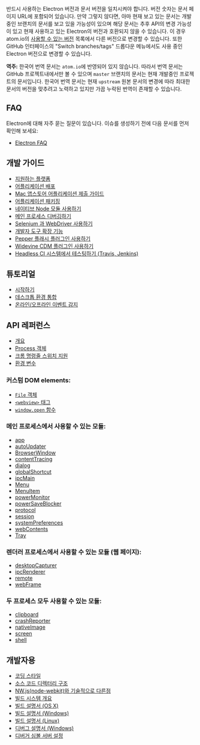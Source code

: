 ﻿반드시 사용하는 Electron 버전과 문서 버전을 일치시켜야 합니다. 버전 숫자는 문서 페이지
URL에 포함되어 있습니다. 만약 그렇지 않다면, 아마 현재 보고 있는 문서는 개발 중인
브랜치의 문서를 보고 있을 가능성이 있으며 해당 문서는 추후 API의 변경 가능성이 있고
현재 사용하고 있는 Electron의 버전과 호환되지 않을 수 있습니다. 이 경우 atom.io의
[사용할 수 있는 버전](http://electron.atom.io/docs/) 목록에서 다른 버전으로 변경할
수 있습니다. 또한 GitHub 인터페이스의 "Switch branches/tags" 드롭다운 메뉴에서도
사용 중인 Electron 버전으로 변경할 수 있습니다.

**역주:** 한국어 번역 문서는 `atom.io`에 반영되어 있지 않습니다. 따라서 번역 문서는
GitHub 프로젝트내에서만 볼 수 있으며 `master` 브랜치의 문서는 현재 개발중인 프로젝트의
문서입니다. 한국어 번역 문서는 현재 `upstream` 원본 문서의 변경에 따라 최대한 문서의
버전을 맞추려고 노력하고 있지만 가끔 누락된 번역이 존재할 수 있습니다.

## FAQ

Electron에 대해 자주 묻는 질문이 있습니다. 이슈를 생성하기 전에 다음 문서를 먼저
확인해 보세요:

* [Electron FAQ](faq/electron-faq.md)

## 개발 가이드

* [지원하는 플랫폼](tutorial/supported-platforms.md)
* [어플리케이션 배포](tutorial/application-distribution.md)
* [Mac 앱스토어 어플리케이션 제출 가이드](tutorial/mac-app-store-submission-guide.md)
* [어플리케이션 패키징](tutorial/application-packaging.md)
* [네이티브 Node 모듈 사용하기](tutorial/using-native-node-modules.md)
* [메인 프로세스 디버깅하기](tutorial/debugging-main-process.md)
* [Selenium 과 WebDriver 사용하기](tutorial/using-selenium-and-webdriver.md)
* [개발자 도구 확장 기능](tutorial/devtools-extension.md)
* [Pepper 플래시 플러그인 사용하기](tutorial/using-pepper-flash-plugin.md)
* [Widevine CDM 플러그인 사용하기](tutorial/using-widevine-cdm-plugin.md)
* [Headless CI 시스템에서 테스팅하기 (Travis, Jenkins)](tutorial/testing-on-headless-ci.md)

## 튜토리얼

* [시작하기](tutorial/quick-start.md)
* [데스크톱 환경 통합](tutorial/desktop-environment-integration.md)
* [온라인/오프라인 이벤트 감지](tutorial/online-offline-events.md)

## API 레퍼런스

* [개요](api/synopsis.md)
* [Process 객체](api/process.md)
* [크롬 명령줄 스위치 지원](api/chrome-command-line-switches.md)
* [환경 변수](api/environment-variables.md)

### 커스텀 DOM elements:

* [`File` 객체](api/file-object.md)
* [`<webview>` 태그](api/web-view-tag.md)
* [`window.open` 함수](api/window-open.md)

### 메인 프로세스에서 사용할 수 있는 모듈:

* [app](api/app.md)
* [autoUpdater](api/auto-updater.md)
* [BrowserWindow](api/browser-window.md)
* [contentTracing](api/content-tracing.md)
* [dialog](api/dialog.md)
* [globalShortcut](api/global-shortcut.md)
* [ipcMain](api/ipc-main.md)
* [Menu](api/menu.md)
* [MenuItem](api/menu-item.md)
* [powerMonitor](api/power-monitor.md)
* [powerSaveBlocker](api/power-save-blocker.md)
* [protocol](api/protocol.md)
* [session](api/session.md)
* [systemPreferences](api/system-preferences.md)
* [webContents](api/web-contents.md)
* [Tray](api/tray.md)

### 렌더러 프로세스에서 사용할 수 있는 모듈 (웹 페이지):

* [desktopCapturer](api/desktop-capturer.md)
* [ipcRenderer](api/ipc-renderer.md)
* [remote](api/remote.md)
* [webFrame](api/web-frame.md)

### 두 프로세스 모두 사용할 수 있는 모듈:

* [clipboard](api/clipboard.md)
* [crashReporter](api/crash-reporter.md)
* [nativeImage](api/native-image.md)
* [screen](api/screen.md)
* [shell](api/shell.md)

## 개발자용

* [코딩 스타일](development/coding-style.md)
* [소스 코드 디렉터리 구조](development/source-code-directory-structure.md)
* [NW.js(node-webkit)와 기술적으로 다른점](development/atom-shell-vs-node-webkit.md)
* [빌드 시스템 개요](development/build-system-overview.md)
* [빌드 설명서 (OS X)](development/build-instructions-osx.md)
* [빌드 설명서 (Windows)](development/build-instructions-windows.md)
* [빌드 설명서 (Linux)](development/build-instructions-linux.md)
* [디버그 설명서 (Windows)](development/debug-instructions-windows.md)
* [디버거 심볼 서버 설정](development/setting-up-symbol-server.md)
